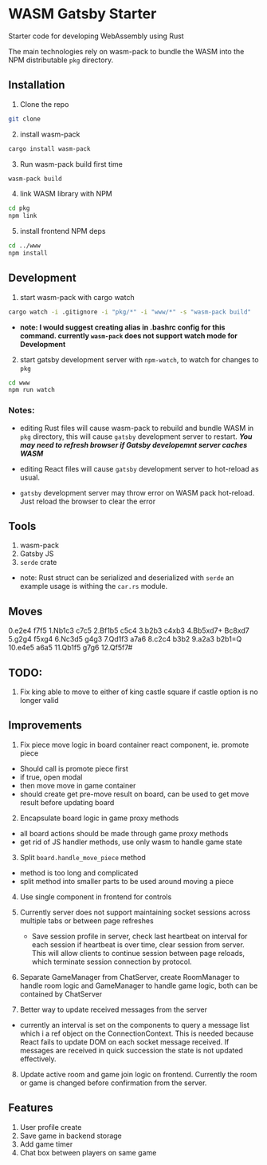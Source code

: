 # WASM Gatsby Starter

Starter code for developing WebAssembly using Rust

The main technologies rely on wasm-pack to bundle the WASM into the NPM distributable `pkg` directory.

## Installation

1. Clone the repo

```sh
git clone
```

2. install wasm-pack

```sh
cargo install wasm-pack
```

3. Run wasm-pack build first time

```sh
wasm-pack build
```

4. link WASM library with NPM

```sh
cd pkg
npm link
```

5. install frontend NPM deps

```sh
cd ../www
npm install
```

## Development

1. start wasm-pack with cargo watch

```sh
cargo watch -i .gitignore -i "pkg/*" -i "www/*" -s "wasm-pack build"
```

- **note: I would suggest creating alias in .bashrc config for this command.
  currently `wasm-pack` does not support watch mode for Development**

2. start gatsby development server with `npm-watch`, to watch for changes to `pkg`

```sh
cd www
npm run watch
```

### Notes:

- editing Rust files will cause wasm-pack to rebuild and bundle WASM in `pkg` directory,
  this will cause `gatsby` development server to restart. **_You may need to refresh browser if
  Gatsby developemnt server caches WASM_**

- editing React files will cause `gatsby` development server to hot-reload
  as usual.

- `gatsby` development server may throw error on WASM pack hot-reload. Just
  reload the browser to clear the error

## Tools

1. wasm-pack
2. Gatsby JS
3. `serde` crate

- note: Rust struct can be serialized and deserialized with `serde`
  an example usage is withing the `car.rs` module.

## Moves

0.e2e4 f7f5
1.Nb1c3 c7c5
2.Bf1b5 c5c4
3.b2b3 c4xb3
4.Bb5xd7+ Bc8xd7
5.g2g4 f5xg4
6.Nc3d5 g4g3
7.Qd1f3 a7a6
8.c2c4 b3b2
9.a2a3 b2b1=Q
10.e4e5 a6a5
11.Qb1f5 g7g6
12.Qf5f7#

## TODO:

1. Fix king able to move to either of king castle square if castle option is no longer valid

## Improvements

1. Fix piece move logic in board container react component, ie. promote piece

- Should call is promote piece first
- if true, open modal
- then move move in game container
- should create get pre-move result on board, can be used to get move result before
  updating board

2. Encapsulate board logic in game proxy methods

- all board actions should be made through game proxy methods
- get rid of JS handler methods, use only wasm to handle game state

3. Split `board.handle_move_piece` method

- method is too long and complicated
- split method into smaller parts to be used around moving a piece

4. Use single component in frontend for controls

5. Currently server does not support maintaining socket sessions
   across multiple tabs or between page refreshes

   - Save session profile in server, check last heartbeat on interval for each session
     if heartbeat is over time, clear session from server. This will allow clients to
     continue session between page reloads, which terminate session connection by protocol.

6. Separate GameManager from ChatServer, create RoomManager
   to handle room logic and GameManager to handle game logic, both
   can be contained by ChatServer

7. Better way to update received messages from the server

- currently an interval is set on the components to query a message list
  which i a ref object on the ConnectionContext. This is needed because React
  fails to update DOM on each socket message received. If messages are received
  in quick succession the state is not updated effectively.

8. Update active room and game join logic on frontend. Currently the room or game
   is changed before confirmation from the server.

## Features

1. User profile create
2. Save game in backend storage
3. Add game timer
4. Chat box between players on same game
